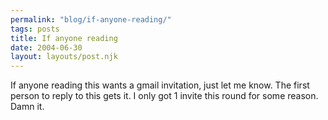 ```yaml
---
permalink: "blog/if-anyone-reading/"
tags: posts
title: If anyone reading
date: 2004-06-30
layout: layouts/post.njk
---
```


If anyone reading this wants a gmail invitation, just let me know. The first person to reply to this gets it. I only got 1 invite this round for some reason. Damn it.